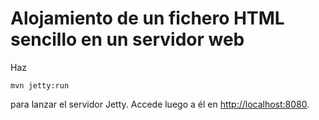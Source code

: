 
# Alojamiento de un fichero HTML sencillo en un servidor web

Haz

~~~
mvn jetty:run
~~~

para lanzar el servidor Jetty. Accede luego a él en [http://localhost:8080](http://localhost:8080).


